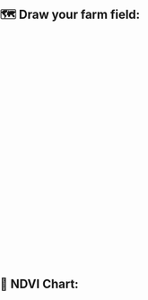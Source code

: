 <!DOCTYPE html>
<html>
<head>
  <title>My Farm Monitor</title>
  <meta charset="utf-8" />
  <meta name="viewport" content="width=device-width, initial-scale=1.0">
  
  <link rel="stylesheet" href="https://unpkg.com/leaflet@1.7.1/dist/leaflet.css" />
  <link rel="stylesheet" href="https://cdn.jsdelivr.net/npm/leaflet-draw@1.0.4/dist/leaflet.draw.css"/>

  <style>
    body { margin:0; padding:0; }
    #map { height: 400px; }
    canvas { width: 100% !important; max-width: 800px; }
  </style>
</head>
<body>

<h2>🗺️ Draw your farm field:</h2>
<div id="map"></div>

<h2>🌿 NDVI Chart:</h2>
<canvas id="ndviChart"></canvas>

<script src="https://unpkg.com/leaflet@1.7.1/dist/leaflet.js"></script>
<script src="https://cdn.jsdelivr.net/npm/leaflet-draw@1.0.4/dist/leaflet.draw.js"></script>
<script src="https://cdn.jsdelivr.net/npm/chart.js"></script>

<script>
  const map = L.map('map').setView([-17.82, 31.05], 8); // Harare center
  L.tileLayer('https://{s}.tile.openstreetmap.org/{z}/{x}/{y}.png').addTo(map);

  const drawnItems = new L.FeatureGroup();
  map.addLayer(drawnItems);

  const drawControl = new L.Control.Draw({
    edit: { featureGroup: drawnItems }
  });
  map.addControl(drawControl);

  map.on(L.Draw.Event.CREATED, function (e) {
    drawnItems.clearLayers(); // remove previous drawing
    drawnItems.addLayer(e.layer);

    const coords = e.layer.toGeoJSON().geometry.coordinates[0];
    console.log("User field coordinates:", coords);

    alert("Now copy the coordinates from the browser console and paste them into your Google Earth Engine code!");
  });

  // Dummy NDVI chart (you'll replace it with real one from GEE)
  const ctx = document.getElementById('ndviChart').getContext('2d');
  const ndviChart = new Chart(ctx, {
    type: 'line',
    data: {
      labels: ['Jan', 'Feb', 'Mar', 'Apr'],
      datasets: [{
        label: 'NDVI Value',
        data: [0.3, 0.45, 0.55, 0.6],
        borderColor: 'green',
        fill: false
      }]
    },
    options: {
      scales: {
        y: { min: 0, max: 1 }
      }
    }
  });
</script>

</body>
</html>
